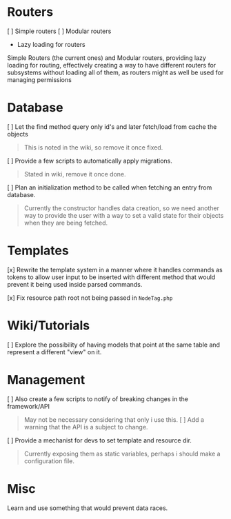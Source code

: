 # Routers
[ ] Simple routers
[ ] Modular routers
- Lazy loading for routers

Simple Routers (the current ones) and Modular routers, providing lazy loading for routing, effectively creating a way to have different routers for subsystems without loading all of them, as routers might as well be used for managing permissions


# Database

[ ] Let the find method query only id's and later fetch/load from cache the objects
> This is noted in the wiki, so remove it once fixed.

[ ] Provide a few scripts to automatically apply migrations.
> Stated in wiki, remove it once done.

[ ] Plan an initialization method to be called when fetching an entry from database.
> Currently the constructor handles data creation, so we need another way to provide the user with a way to set a valid state for their objects when they are being fetched.

# Templates
[x] Rewrite the template system in a manner where it handles commands as tokens to allow user input to be inserted with different method that would prevent it being used inside parsed commands.

[x] Fix resource path root not being passed in `NodeTag.php`


# Wiki/Tutorials
[ ] Explore the possibility of having models that point at the same table and represent a different "view" on it.


# Management
[ ] Also create a few scripts to notify of breaking changes in the framework/API
> May not be necessary considering that only i use this.
[ ] Add a warning that the API is a subject to change.
 
[ ] Provide a mechanist for devs to set template and resource dir.
> Currently exposing them as static variables, perhaps i should make a configuration file.


# Misc

Learn and use something that would prevent data races.

